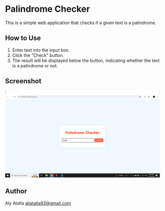 # Palindrome Checker

This is a simple web application that checks if a given text is a palindrome.

## How to Use

1. Enter text into the input box.
2. Click the "Check" button.
3. The result will be displayed below the button, indicating whether the text is a palindrome or not.

## Screenshot

![Screenshot of the Palindrome Checker](images/Plaindrome-checkerr.png)

## Author

Aly Atalla
aliatalla93@gmail.com